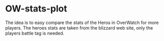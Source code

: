 # OW-stats-plot
The idea is to easy compare the stats of the Heros in OverWatch for more players.
The heroes stats are taken from the blizzard web site, only the players battle tag is needed.
